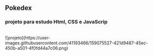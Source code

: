 ## Pokedex
### projeto para estudo Html, CSS e JavaScrip
<br>
![projeto](https://user-images.githubusercontent.com/41193466/159075527-421d9487-45ec-450b-a501-4f0fd44a7c06.png)

